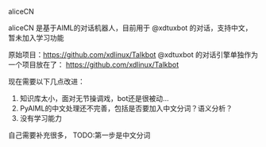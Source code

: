 aliceCN

aliceCN 是基于AIML的对话机器人，目前用于 @xdtuxbot 的对话，支持中文，暂未加入学习功能

原始项目：https://github.com/xdlinux/Talkbot
@xdtuxbot 的对话引擎单独作为一个项目放在了： https://github.com/xdlinux/Talkbot

现在需要以下几点改进：
1. 知识库太小，面对无节操调戏，bot还是很被动…
2. PyAIML的中文处理还不完善，包括是否要加入中文分词？语义分析？
3. 没有学习能力

自己需要补充很多，
TODO:第一步是中文分词
